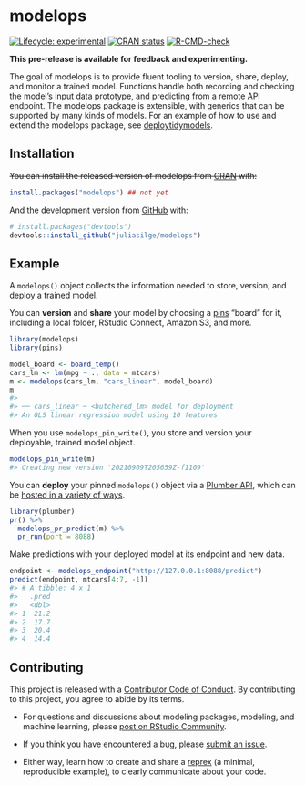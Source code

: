 
<!-- README.md is generated from README.Rmd. Please edit that file -->

# modelops

<!-- badges: start -->

[![Lifecycle:
experimental](https://img.shields.io/badge/lifecycle-experimental-orange.svg)](https://lifecycle.r-lib.org/articles/stages.html#experimental)
[![CRAN
status](https://www.r-pkg.org/badges/version/modelops)](https://CRAN.R-project.org/package=modelops)
[![R-CMD-check](https://github.com/juliasilge/modelops/workflows/R-CMD-check/badge.svg)](https://github.com/juliasilge/modelops/actions)
<!-- badges: end -->

**This pre-release is available for feedback and experimenting.**

The goal of modelops is to provide fluent tooling to version, share,
deploy, and monitor a trained model. Functions handle both recording and
checking the model’s input data prototype, and predicting from a remote
API endpoint. The modelops package is extensible, with generics that can
be supported by many kinds of models. For an example of how to use and
extend the modelops package, see
[deploytidymodels](https://github.com/juliasilge/deploytidymodels).

## Installation

~~You can install the released version of modelops from
[CRAN](https://CRAN.R-project.org) with:~~

``` r
install.packages("modelops") ## not yet
```

And the development version from [GitHub](https://github.com/) with:

``` r
# install.packages("devtools")
devtools::install_github("juliasilge/modelops")
```

## Example

A `modelops()` object collects the information needed to store, version,
and deploy a trained model.

You can **version** and **share** your model by choosing a
[pins](https://pins.rstudio.com/dev/) “board” for it, including a local
folder, RStudio Connect, Amazon S3, and more.

``` r
library(modelops)
library(pins)

model_board <- board_temp()
cars_lm <- lm(mpg ~ ., data = mtcars)
m <- modelops(cars_lm, "cars_linear", model_board)
m
#> 
#> ── cars_linear ─ <butchered_lm> model for deployment 
#> An OLS linear regression model using 10 features
```

When you use `modelops_pin_write()`, you store and version your
deployable, trained model object.

``` r
modelops_pin_write(m)
#> Creating new version '20210909T205659Z-f1109'
```

You can **deploy** your pinned `modelops()` object via a [Plumber
API](https://www.rplumber.io/), which can be [hosted in a variety of
ways](https://www.rplumber.io/articles/hosting.html).

``` r
library(plumber)
pr() %>%
  modelops_pr_predict(m) %>%
  pr_run(port = 8088)
```

Make predictions with your deployed model at its endpoint and new data.

``` r
endpoint <- modelops_endpoint("http://127.0.0.1:8088/predict")
predict(endpoint, mtcars[4:7, -1])
#> # A tibble: 4 x 1
#>   .pred
#>   <dbl>
#> 1  21.2
#> 2  17.7
#> 3  20.4
#> 4  14.4
```

## Contributing

This project is released with a [Contributor Code of
Conduct](https://contributor-covenant.org/version/2/0/CODE_OF_CONDUCT.html).
By contributing to this project, you agree to abide by its terms.

-   For questions and discussions about modeling packages, modeling, and
    machine learning, please [post on RStudio
    Community](https://community.rstudio.com/new-topic?category_id=15&tags=tidymodels,question).

-   If you think you have encountered a bug, please [submit an
    issue](https://github.com/juliasilge/modelops/issues).

-   Either way, learn how to create and share a
    [reprex](https://reprex.tidyverse.org/articles/articles/learn-reprex.html)
    (a minimal, reproducible example), to clearly communicate about your
    code.
